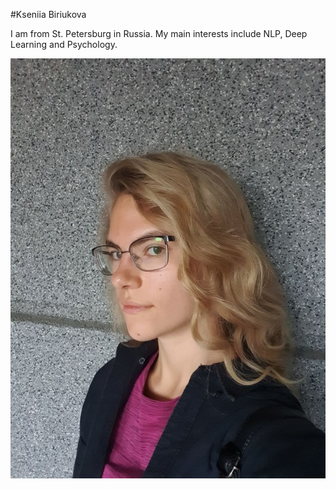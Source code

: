 #Kseniia Biriukova

I am from St. Petersburg in Russia. My main interests include NLP, Deep Learning and Psychology. 

![Alt text](kseniia_image.jpg)
